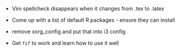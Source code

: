 * Vim spellcheck disappears when it changes from .tex to .latex
* Come up with a list of default R packages - ensure they can install
* remove xorg_config and put that into i3 config

* Get `fzf` to work and learn how to use it well
